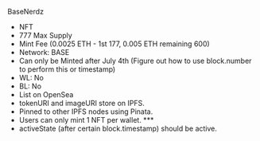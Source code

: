 BaseNerdz

- NFT
- 777 Max Supply
- Mint Fee (0.0025 ETH - 1st 177, 0.005 ETH remaining 600)
- Network: BASE
- Can only be Minted after July 4th (Figure out how to use block.number to perform this or timestamp)
- WL: No
- BL: No
- List on OpenSea
- tokenURI and imageURI store on IPFS.
- Pinned to other IPFS nodes using Pinata.
- Users can only mint 1 NFT per wallet.  ***
- activeState (after certain block.timestamp) should be active. 